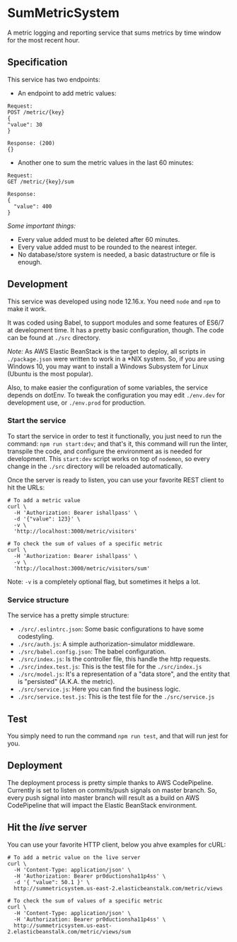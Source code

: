 # SumMetricSystem
A metric logging and reporting service that sums metrics by time window for the most recent hour.

## Specification

This service has two endpoints:
- An endpoint to add metric values:
```
Request:
POST /metric/{key}
{
"value": 30
}

Response: (200)
{}
```
- Another one to sum the metric values in the last 60 minutes:
```
Request:
GET /metric/{key}/sum

Response:
{
  "value": 400
}
```

*Some _important_ things:*
- Every value added must to be deleted after 60 minutes.
- Every value added must to be rounded to the nearest integer.
- No database/store system is needed, a basic datastructure or file is enough.

## Development

This service was developed using node 12.16.x.
You need `node` and `npm` to make it work.

It was coded using Babel, to support modules and some features of ES6/7 at development time. It has a pretty basic configuration, though. The code can be found at `./src` directory.

*Note:* As AWS Elastic BeanStack is the target to deploy, all scripts in `./package.json` were written to work in a *NIX system. So, if you are using Windows 10, you may want to install a Windows Subsystem for Linux (Ubuntu is the most popular).

Also, to make easier the configuration of some variables, the service depends on dotEnv. To tweak the configuration you may edit `./env.dev` for development use, or `./env.prod` for production.

### Start the service

To start the service in order to test it functionally, you just need to run the command: `npm run start:dev`; and that's it, this command will run the linter, transpile the code, and configure the environment as is needed for development. This `start:dev` script works on top of `nodemon`, so every change in the `./src` directory will be reloaded automatically.

Once the server is ready to listen, you can use your favorite REST client to hit the URLs:
```
# To add a metric value
curl \
  -H 'Authorization: Bearer ishallpass' \
  -d '{"value": 123}' \
  -v \
  'http://localhost:3000/metric/visitors'
```

```
# To check the sum of values of a specific metric
curl \
  -H 'Authorization: Bearer ishallpass' \
  -v \
  'http://localhost:3000/metric/visitors/sum'
```

Note: `-v` is a completely optional flag, but sometimes it helps a lot.

### Service structure

The service has a pretty simple structure:
- `./src/.eslintrc.json`: Some basic configurations to have some codestyling.
- `./src/auth.js`: A simple authorization-simulator middleware.
- `./src/babel.config.json`: The babel configuration.
- `./src/index.js`: Is the controller file, this handle the http requests.
- `./src/index.test.js`: This is the test file for the `./src/index.js`
- `./src/model.js`: It's a representation of a "data store", and the entity that is "persisted" (A.K.A. the metric).
- `./src/service.js`: Here you can find the business logic.
- `./src/service.test.js`: This is the test file for the `./src/service.js`

## Test

You simply need to run the command `npm run test`, and that will run jest for you.

## Deployment

The deployment process is pretty simple thanks to AWS CodePipeline. Currently is set to listen on commits/push signals on master branch. So, every push signal into master branch will result as a build on AWS CodePipeline that will impact the Elastic BeanStack environment.

## Hit the _live_ server

You can use your favorite HTTP client, below you ahve examples for cURL:

```
# To add a metric value on the live server
curl \
  -H 'Content-Type: application/json' \
  -H 'Authorization: Bearer pr0ductionsha11p4ss' \
  -d '{ "value": 50.1 }' \
  http://summetricsystem.us-east-2.elasticbeanstalk.com/metric/views
```

```
# To check the sum of values of a specific metric
curl \
  -H 'Content-Type: application/json' \
  -H 'Authorization: Bearer pr0ductionsha11p4ss' \
  http://summetricsystem.us-east-2.elasticbeanstalk.com/metric/views/sum
```
